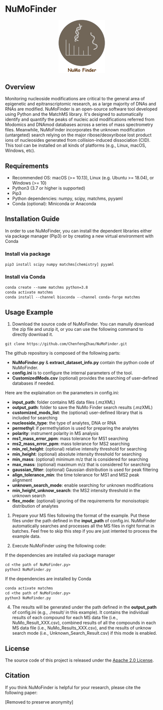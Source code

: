 # NuMoFinder

<p align="center">
    <img width="30%" src="./NuMoFinder_Logo.png" alt="NuMoFinder Finder"><br>
</p>

## Overview

Monitoring nucleoside modifications are critical to the general area of epigenetic and epitranscriptomic research, as a large majority of DNAs and RNAs are modified. NuMoFinder is an open-source software tool developed using Python and the MatchMS library. It's designed to automatically identify and quantify the peaks of nucleic acid modifications referred from Modomics and DNAmod databases across a series of mass spectrometry files. Meanwhile, NuMoFinder incorporates the unknown modification (untargeted) search relying on the major ribose/deoxyribose lost product ions of nucleosides generated from collision-induced dissociation (CID). This tool can be installed on all kinds of platforms (e.g., Linux, macOS, Windows, etc).

## Requirements

- Recommended OS: macOS (>= 10.13), Linux (e.g. Ubuntu >= 18.04), or Windows (>= 10)
- Python3 (3.7 or higher is supported)
- Pip3
- Python dependencies: numpy, scipy, matchms, pyyaml
- Conda (optional): Miniconda or Anaconda

## Installation Guide

In order to use NuMoFinder, you can install the dependent libraries either via package manager (Pip3) or by creating a new virtual environment with Conda

### Install via package

```
pip3 install scipy numpy matchms[chemistry] pyyaml
```

### Install via Conda

```
conda create --name matchms python=3.8
conda activate matchms
conda install --channel bioconda --channel conda-forge matchms
```

## Usage Example
1. Download the source code of NuMoFinder. You can manully download the zip file and unzip it, or you can use the following command to directly download it.
```
git clone https://github.com/ChenfengZhao/NuMoFinder.git
```
The github repository is composed of the following parts:
- **NuMoFinder.py** & **extract_dataset_info.py**  contain the python code of NuMoFinder.
- **config.ini** is to configure the internal parameters of the tool.
- **CustomizedMods.csv** (optional) provides the searching of user-defined databases if needed.

Here are the explaination on the parameters in config.ini:
- **input_path**: folder contains MS data files (.mzXML)
- **output_path**: folder to save the NuMo Finder search results (.mzXML) 
- **customized_mods_list**: the (optional) user-defined library that is included for searching 
- **nucleoside_type**: the type of analytes, DNA or RNA
- **permethyl**: if permethylation is used for preparing the analytes
- **polarity**: instrument polarity in MS analysis 
- **ms1_mass_error_ppm**: mass tolerance for MS1 searching 
- **ms2_mass_error_ppm**: mass tolerance for MS2 searching 
- **min_rel_height**: (optional) relative intensity threshold for searching 
- **min_height**: (optional) absolute intensity threshold for searching 
- **min_mass**: (optional) minimum m/z that is considered for searching 
- **max_mass**: (optional) maximum m/z that is considered for searching 
- **gaussian_filter**: (optional) Gaussian distribution is used for peak filtering 
- **align_tolerance_min**: the time tolerance for MS1 and MS2 peak alignment 
- **unknown_search_mode**: enable searching for unknown modifications 
- **min_height_unknow_search**: the MS2 intensity threshold in the unknown search 
- **flex_mode**: (optional) ignoring of the requirements for monoisotopic distribution of analytes

  
1. Prepare your MS files following the format of the example. Put these files under the path defined in the **input_path** of config.ini. NuMoFinder automatically searches and processes all the MS files in right format in batches. Feel free to skip this step if you are just intented to process the example data.

2. Execute NuMoFinder using the following code:

If the dependencies are installed via package manager
```
cd <the path of NuMoFinder.py>
python3 NuMoFinder.py
```

If the dependencies are installed by Conda
```
conda activate matchms
cd <the path of NuMoFinder.py>
python3 NuMoFinder.py
```

4. The results will be generated under the path defined in the **output_path** of config.ini (e.g., ./result/ in this example). It contains the individual results of each compound for each MS data file (i.e., NuMo_Result_XXX.csv), combined results of all the compounds in each MS data file (i.e., NuMo_Results_XXX.csv), and the results of unknow search mode (i.e., Unknown_Search_Result.csv) if this mode is enabled.



## License
[Apache_2.0_license]: http://www.apache.org/licenses/LICENSE-2.0

The source code of this project is released under the [Apache 2.0 License][Apache_2.0_license].

## Citation
If you think NuMoFinder is helpful for your research, please cite the following paper:

[Removed to preserve anonymity]
